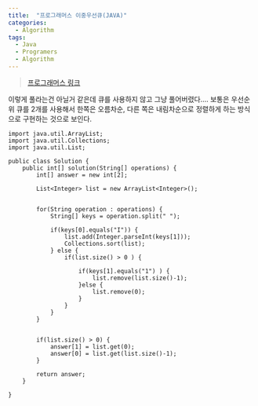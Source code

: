 ```yaml
---
title:  "프로그래머스 이중우선큐(JAVA)"
categories:
  - Algorithm
tags:
  - Java
  - Programers
  - Algorithm
---
```


> [프로그래머스 링크](https://programmers.co.kr/learn/courses/30/lessons/42628)



이렇게 풀라는건 아닐거 같은데 큐를 사용하지 않고 그냥 풀어버렸다....
보통은 우선순위 큐를 2개를 사용해서 한쪽은 오름차순, 다른 쪽은 내림차순으로 정렬하게 하는
방식으로 구현하는 것으로 보인다.


```
import java.util.ArrayList;
import java.util.Collections;
import java.util.List;

public class Solution {
    public int[] solution(String[] operations) {
        int[] answer = new int[2];
        
        List<Integer> list = new ArrayList<Integer>();
        
        
        for(String operation : operations) {
        	String[] keys = operation.split(" ");
        	
        	if(keys[0].equals("I")) {
        		list.add(Integer.parseInt(keys[1]));
        		Collections.sort(list);
        	} else {        		
        		if(list.size() > 0 ) {

            		if(keys[1].equals("1") ) {        			
            			list.remove(list.size()-1);
            		}else {
            			list.remove(0);
            		} 
        		}        		
        	}
        } 
        
        
        if(list.size() > 0) {
        	answer[1] = list.get(0);
        	answer[0] = list.get(list.size()-1);
        }
        
        return answer;
    }

}
```
